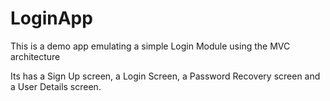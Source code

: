 # LoginApp

This is a demo app emulating a simple Login Module using the MVC architecture

Its has a Sign Up screen, a Login Screen, a Password Recovery screen and a User Details screen.
